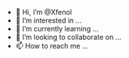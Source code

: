 - 👋 Hi, I’m @Xfenol
- 👀 I’m interested in ...
- 🌱 I’m currently learning ...
- 💞️ I’m looking to collaborate on ...
- 📫 How to reach me ...

<!---
Xfenol/Xfenol is a ✨ special ✨ repository because its `README.md` (this file) appears on your GitHub profile.
You can click the Preview link to take a look at your changes.
--->
